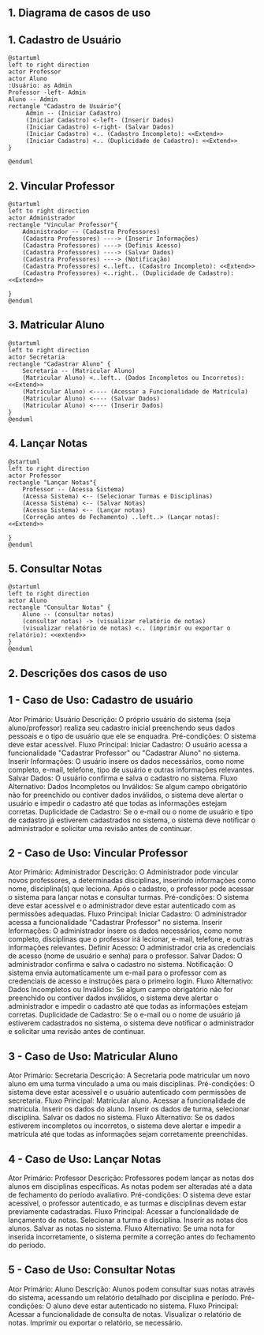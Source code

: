 ## 1. Diagrama de casos de uso
## 1. Cadastro de Usuário
```plantuml
@startuml
left to right direction
actor Professor
actor Aluno
:Usuário: as Admin
Professor -left- Admin
Aluno -- Admin
rectangle "Cadastro de Usuário"{
     Admin -- (Iniciar Cadastro)
     (Iniciar Cadastro) <-left- (Inserir Dados)
     (Iniciar Cadastro) <-right- (Salvar Dados)
     (Iniciar Cadastro) <.. (Cadastro Incompleto): <<Extend>> 
     (Iniciar Cadastro) <.. (Duplicidade de Cadastro): <<Extend>>
}

@enduml
```
## 2. Vincular Professor

```plantuml
@startuml
left to right direction
actor Administrador
rectangle "Vincular Professor"{
    Administrador -- (Cadastra Professores)
    (Cadastra Professores) ----> (Inserir Informações)
    (Cadastra Professores) ----> (Definis Acesso)
    (Cadastra Professores) ----> (Salvar Dados)
    (Cadastra Professores) ----> (Notificação)
    (Cadastra Professores) <..left.. (Cadastro Incompleto): <<Extend>>
    (Cadastra Professores) <..right.. (Duplicidade de Cadastro): <<Extend>>

}
@enduml
```
## 3. Matricular Aluno

```plantuml
@startuml
left to right direction
actor Secretaria
rectangle "Cadastrar Aluno" {
    Secretaria -- (Matricular Aluno)
    (Matricular Aluno) <..left.. (Dados Incompletos ou Incorretos): <<Extend>>
    (Matricular Aluno) <---- (Acessar a Funcionalidade de Matrícula)
    (Matricular Aluno) <---- (Salvar Dados)
    (Matricular Aluno) <---- (Inserir Dados)
}
@enduml
```

## 4. Lançar Notas

```plantuml
@startuml
left to right direction
actor Professor
rectangle "Lançar Notas"{
    Professor -- (Acessa Sistema)
    (Acessa Sistema) <-- (Selecionar Turmas e Disciplinas)
    (Acessa Sistema) <-- (Salvar Notas)
    (Acessa Sistema) <-- (Lançar notas)
    (Correção antes do Fechamento) ..left..> (Lançar notas): <<Extend>>

}
@enduml
```
## 5. Consultar Notas

```plantuml
@startuml
left to right direction
actor Aluno
rectangle "Consultar Notas" {
    Aluno -- (consultar notas)
    (consultar notas) -> (visualizar relatório de notas)
    (visualizar relatório de notas) <.. (imprimir ou exportar o relatório): <<extend>>
}
@enduml
```

## 2. Descrições dos casos de uso

## 1 - Caso de Uso: Cadastro de usuário
Ator Primário: Usuário
Descrição: O próprio usuário do sistema (seja aluno/professor) realiza seu cadastro inicial preenchendo seus dados pessoais e o tipo de usuário que ele se enquadra.
Pré-condições: O sistema deve estar acessível.
Fluxo Principal: Iniciar Cadastro: O usuário acessa a funcionalidade "Cadastrar Professor" ou "Cadastrar Aluno" no sistema.
Inserir Informações: O usuário insere os dados necessários, como nome completo, e-mail, telefone, tipo de usuário e outras informações relevantes.
Salvar Dados: O usuário confirma e salva o cadastro no sistema.
Fluxo Alternativo: Dados Incompletos ou Inválidos: Se algum campo obrigatório não for preenchido ou contiver dados inválidos, o sistema deve alertar o usuário e impedir o cadastro até que todas as informações estejam corretas.
Duplicidade de Cadastro: Se o e-mail ou o nome de usuário e tipo de cadastro já estiverem cadastrados no sistema, o sistema deve notificar o administrador e solicitar uma revisão antes de continuar.

## 2 - Caso de Uso: Vincular Professor
Ator Primário: Administrador
Descrição: O Administrador pode vincular novos professores, a determinadas disciplinas, inserindo informações como nome, disciplina(s) que leciona. Após o cadastro, o professor pode acessar o sistema para lançar notas e consultar turmas.
Pré-condições: O sistema deve estar acessível e o administrador deve estar autenticado com as permissões adequadas.
Fluxo Principal:
Iniciar Cadastro: O administrador acessa a funcionalidade "Cadastrar Professor" no sistema.
Inserir Informações: O administrador insere os dados necessários, como nome completo, disciplinas que o professor irá lecionar, e-mail, telefone, e outras informações relevantes.
Definir Acesso: O administrador cria as credenciais de acesso (nome de usuário e senha) para o professor.
Salvar Dados: O administrador confirma e salva o cadastro no sistema.
Notificação: O sistema envia automaticamente um e-mail para o professor com as credenciais de acesso e instruções para o primeiro login.
Fluxo Alternativo:
Dados Incompletos ou Inválidos: Se algum campo obrigatório não for preenchido ou contiver dados inválidos, o sistema deve alertar o administrador e impedir o cadastro até que todas as informações estejam corretas.
Duplicidade de Cadastro: Se o e-mail ou o nome de usuário já estiverem cadastrados no sistema, o sistema deve notificar o administrador e solicitar uma revisão antes de continuar.

## 3 - Caso de Uso: Matricular Aluno
Ator Primário: Secretaria
Descrição: A Secretaria pode matricular um novo aluno em uma turma vinculado a uma ou mais disciplinas.
Pré-condições: O sistema deve estar acessível e o usuário autenticado com permissões de secretaria.
Fluxo Principal:
Matricular aluno.
Acessar a funcionalidade de matricula.
Inserir os dados do aluno.
Inserir os dados de turma, selecionar disciplina.
Salvar os dados no sistema.
Fluxo Alternativo:
Se os dados estiverem incompletos ou incorretos, o sistema deve alertar e impedir a matrícula até que todas as informações sejam corretamente preenchidas.

## 4 - Caso de Uso: Lançar Notas
Ator Primário: Professor
Descrição: Professores podem lançar as notas dos alunos em disciplinas específicas. As notas podem ser alteradas até a data de fechamento do período avaliativo.
Pré-condições: O sistema deve estar acessível, o professor autenticado, e as turmas e disciplinas devem estar previamente cadastradas.
Fluxo Principal:
Acessar a funcionalidade de lançamento de notas.
Selecionar a turma e disciplina.
Inserir as notas dos alunos.
Salvar as notas no sistema.
Fluxo Alternativo: 
Se uma nota for inserida incorretamente, o sistema permite a correção antes do fechamento do período.

## 5 - Caso de Uso: Consultar Notas
Ator Primário: Aluno
Descrição: Alunos podem consultar suas notas através do sistema, acessando um relatório detalhado por disciplina e período.
Pré-condições: O aluno deve estar autenticado no sistema.
Fluxo Principal:
Acessar a funcionalidade de consulta de notas.
Visualizar o relatório de notas.
Imprimir ou exportar o relatório, se necessário.
